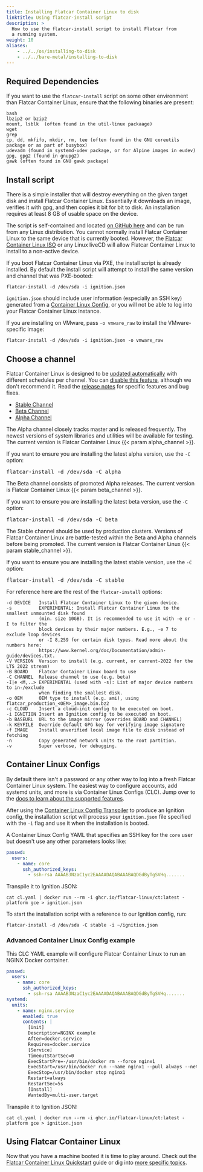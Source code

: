 ```yaml
---
title: Installing Flatcar Container Linux to disk
linktitle: Using flatcar-install script
description: >
  How to use the flatcar-install script to install Flatcar from
  a running system.
weight: 10
aliases:
    - ../../os/installing-to-disk
    - ../../bare-metal/installing-to-disk
---
```

## Required Dependencies
If you want to use the `flatcar-install` script on some other environment than Flatcar Container Linux, ensure that the following binaries are present:
```
bash
lbzip2 or bzip2 
mount, lsblk  (often found in the util-linux packaage)
wget
grep
cp, dd, mkfifo, mkdir, rm, tee (often found in the GNU coreutils package or as part of busybox)
udevadm (found in systemd-udev package, or for Alpine images in eudev)
gpg, gpg2 (found in gnupg2)
gawk (often found in GNU gawk package) 
```


## Install script

There is a simple installer that will destroy everything on the given target disk and install Flatcar Container Linux. Essentially it downloads an image, verifies it with gpg, and then copies it bit for bit to disk. An installation requires at least 8 GB of usable space on the device.

The script is self-contained and located [on GitHub here][flatcar-install] and can be run from any Linux distribution. You cannot normally install Flatcar Container Linux to the same device that is currently booted. However, the [Flatcar Container Linux ISO][flatcar-iso] or any Linux liveCD will allow Flatcar Container Linux to install to a non-active device.

If you boot Flatcar Container Linux via PXE, the install script is already installed. By default the install script will attempt to install the same version and channel that was PXE-booted:

```shell
flatcar-install -d /dev/sda -i ignition.json
```

`ignition.json` should include user information (especially an SSH key) generated from a [Container Linux Config][clc-section], or you will not be able to log into your Flatcar Container Linux instance.

If you are installing on VMware, pass `-o vmware_raw` to install the VMware-specific image:

```shell
flatcar-install -d /dev/sda -i ignition.json -o vmware_raw
```

## Choose a channel

Flatcar Container Linux is designed to be [updated automatically][update-strategies] with different schedules per channel. You can [disable this feature][update-strategies], although we don't recommend it. Read the [release notes][release-notes] for specific features and bug fixes.

<div id="install">
  <ul class="nav nav-tabs">
    <li class="active"><a href="#stable-create" data-toggle="tab">Stable Channel</a></li>
    <li><a href="#beta-create" data-toggle="tab">Beta Channel</a></li>
    <li><a href="#alpha-create" data-toggle="tab">Alpha Channel</a></li>
  </ul>
  <div class="tab-content coreos-docs-image-table">
    <div class="tab-pane" id="alpha-create">
      <p>The Alpha channel closely tracks master and is released frequently. The newest versions of system libraries and utilities will be available for testing. The current version is Flatcar Container Linux {{< param alpha_channel >}}.</p>
      <p>If you want to ensure you are installing the latest alpha version, use the <code>-C</code> option:</p>
      <pre>flatcar-install -d /dev/sda -C alpha</pre>
    </div>
    <div class="tab-pane" id="beta-create">
      <p>The Beta channel consists of promoted Alpha releases. The current version is Flatcar Container Linux {{< param beta_channel >}}.</p>
      <p>If you want to ensure you are installing the latest beta version, use the <code>-C</code> option:</p>
      <pre>flatcar-install -d /dev/sda -C beta</pre>
    </div>
    <div class="tab-pane active" id="stable-create">
      <p>The Stable channel should be used by production clusters. Versions of Flatcar Container Linux are battle-tested within the Beta and Alpha channels before being promoted. The current version is Flatcar Container Linux {{< param stable_channel >}}.</p>
      <p>If you want to ensure you are installing the latest stable version, use the <code>-C</code> option:</p>
      <pre>flatcar-install -d /dev/sda -C stable</pre>
    </div>
  </div>
</div>

For reference here are the rest of the `flatcar-install` options:

```shell
-d DEVICE   Install Flatcar Container Linux to the given device.
-s          EXPERIMENTAL: Install Flatcar Container Linux to the smallest unmounted disk found
            (min. size 10GB). It is recommended to use it with -e or -I to filter the
            block devices by their major numbers. E.g., -e 7 to exclude loop devices
            or -I 8,259 for certain disk types. Read more about the numbers here:
            https://www.kernel.org/doc/Documentation/admin-guide/devices.txt.
-V VERSION  Version to install (e.g. current, or current-2022 for the LTS 2022 stream)
-B BOARD    Flatcar Container Linux board to use
-C CHANNEL  Release channel to use (e.g. beta)
-I|e <M,..> EXPERIMENTAL (used with -s): List of major device numbers to in-/exclude
            when finding the smallest disk.
-o OEM      OEM type to install (e.g. ami), using flatcar_production_<OEM>_image.bin.bz2
-c CLOUD    Insert a cloud-init config to be executed on boot.
-i IGNITION Insert an Ignition config to be executed on boot.
-b BASEURL  URL to the image mirror (overrides BOARD and CHANNEL)
-k KEYFILE  Override default GPG key for verifying image signature
-f IMAGE    Install unverified local image file to disk instead of fetching
-n          Copy generated network units to the root partition.
-v          Super verbose, for debugging.
```

## Container Linux Configs

By default there isn't a password or any other way to log into a fresh Flatcar Container Linux system. The easiest way to configure accounts, add systemd units, and more is via Container Linux Configs (CLC). Jump over to the [docs to learn about the supported features][cl-configs].

After using the [Container Linux Config Transpiler][ct] to produce an Ignition config, the installation script will process your `ignition.json` file specified with the `-i` flag and use it when the installation is booted.

A Container Linux Config YAML that specifies an SSH key for the `core` user but doesn't use any other parameters looks like:

```yaml
passwd:
  users:
    - name: core
      ssh_authorized_keys:
        - ssh-rsa AAAAB3NzaC1yc2EAAAADAQABAAABAQDGdByTgSVHq.......
```

Transpile it to Ignition JSON:

```shell
cat cl.yaml | docker run --rm -i ghcr.io/flatcar-linux/ct:latest -platform gce > ignition.json
```

To start the installation script with a reference to our Ignition config, run:

```shell
flatcar-install -d /dev/sda -C stable -i ~/ignition.json
```

### Advanced Container Linux Config example

This CLC YAML example will configure Flatcar Container Linux to run an NGINX Docker container.

```yaml
passwd:
  users:
    - name: core
      ssh_authorized_keys:
        - ssh-rsa AAAAB3NzaC1yc2EAAAADAQABAAABAQDGdByTgSVHq.......
systemd:
  units:
    - name: nginx.service
      enabled: true
      contents: |
        [Unit]
        Description=NGINX example
        After=docker.service
        Requires=docker.service
        [Service]
        TimeoutStartSec=0
        ExecStartPre=-/usr/bin/docker rm --force nginx1
        ExecStart=/usr/bin/docker run --name nginx1 --pull always --net host docker.io/nginx:1
        ExecStop=/usr/bin/docker stop nginx1
        Restart=always
        RestartSec=5s
        [Install]
        WantedBy=multi-user.target
```

Transpile it to Ignition JSON:

```shell
cat cl.yaml | docker run --rm -i ghcr.io/flatcar-linux/ct:latest -platform gce > ignition.json
```

## Using Flatcar Container Linux

Now that you have a machine booted it is time to play around. Check out the [Flatcar Container Linux Quickstart][quickstart] guide or dig into [more specific topics][docs-root].

[quickstart]: ../
[docs-root]: ../../
[update-strategies]: ../../setup/releases/update-strategies
[release-notes]: https://flatcar-linux.org/releases
[flatcar-iso]: booting-with-iso
[clc-section]: #container-linux-configs
[flatcar-install]: https://raw.githubusercontent.com/flatcar-linux/init/flatcar-master/bin/flatcar-install
[cl-configs]: ../../provisioning/cl-config
[ct]: ../../provisioning/config-transpiler
